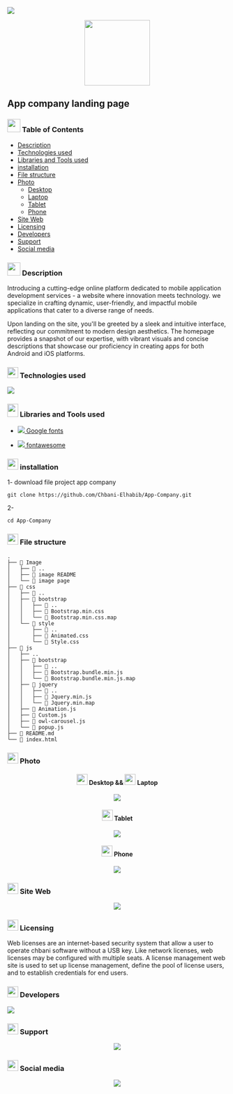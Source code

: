<p align="left">
  <img src="Image/image README/App.png"/>
</p>
<p align="center">
  <img src="Image/image page/logo.png" height="150"/>
</p>
<h2> App company landing page </h2>
<h3><img src="Image/Table.png" height="30" width="30px"/> Table of Contents </h3>

 - [Description](#Description)
 - [Technologies used](#Technologiesused)
 - [Libraries and Tools used](#Libraries)
 - [installation](#installation)
 - [File structure](#filestructure)
 - [Photo](#Photo)
	 - [Desktop](#Desktop)
	 - [Laptop](#Laptop)
	 - [Tablet](#Tablet)
	 - [Phone](#Phone)
 - [Site Web](#SiteWeb)
 - [Licensing](#licensing)
 - [Developers](#developers)
 - [Support](#support)
 - [Social media](#socialmedia)

<h3><img src="Image/Description.png" height="30" width="30px"/> Description </h3>
<p>Introducing a cutting-edge online platform dedicated to mobile application development services - a website where innovation meets technology. we specialize in crafting dynamic, user-friendly, and impactful mobile applications that cater to a diverse range of needs.</p>
<p>Upon landing on the site, you'll be greeted by a sleek and intuitive interface, reflecting our commitment to modern design aesthetics. The homepage provides a snapshot of our expertise, with vibrant visuals and concise descriptions that showcase our proficiency in creating apps for both Android and iOS platforms.</p>
<h3><img src="Image/Technologies.png" height="25" width="25px"/> Technologies used </h3>
<img src="Image/image README/image Technologies.png" />
<h3><img src="Image/Libraries.png" height="30" width="25px"/> Libraries and Tools used </h3>

* <p><img src="Image/image README/Google fonts.png" /><a href="https://fonts.google.com" target="_blank" > Google fonts</a></p>
* <p><img src="Image/image README/fontawesome.png" /><a href="https://fontawesome.com" target="_blank" > fontawesome </a></p>

<h3><img src="Image/installation.png" height="25" width="25px"/> installation </h3>
<p> 1- download file project app company </p>

```
git clone https://github.com/Chbani-Elhabib/App-Company.git
```

<p> 2- </p>

```
cd App-Company
```

<h3><img src="Image/File.png" height="25" width="25px"/> File structure </h3>

```
.
├── 📂 Image
│   ├── 📂 ..
│   ├── 📂 image README
│   └── 📂 image page
├── 📂 css
│   ├── 📂 ..
│   ├── 📂 bootstrap
│   │   ├── 📂 ..
│   │   ├── 📄 Bootstrap.min.css
│   │   └── 📄 Bootstrap.min.css.map
│   └── 📂 style
│       ├── 📂 ..
│       ├── 📄 Animated.css
│       └── 📄 Style.css
├── 📂 js
│   ├── ..
│   ├── 📂 bootstrap
│   │   ├── 📂 ..
│   │   ├── 📄 Bootstrap.bundle.min.js
│   │   └── 📄 Bootstrap.bundle.min.js.map
│   ├── 📂 jquery
│   │   ├── 📂 ..
│   │   ├── 📄 Jquery.min.js
│   │   └── 📄 Jquery.min.map
│   ├── 📄 Animation.js
│   ├── 📄 Custom.js
│   ├── 📄 owl-carousel.js
│   └── 📄 popup.js
├── 📄 README.md
└── 📄 index.html

```

<h3><img src="Image/Photo.png" height="25" width="25px"/> Photo </h3>  

<h4 align="center"><img src="Image/Desktop.png" height="25" width="25px"/> Desktop &&  <img src="Image/Laptop.png" height="25" width="25px"/> Laptop </h4>  
<p align="center">
	<img src="Image/image README/image Desktop.png" />
</p>
<h4 align="center"><img src="Image/Tablet.png" height="25" width="25px"/> Tablet </h4>  
<p align="center">
	<img src="Image/image README/image Tablet.png" />
</p>
<h4 align="center"><img src="Image/Phone.png" height="25" width="25px"/> Phone </h4>  
<p align="center">
	<img src="Image/image README/image Phone.png" />
</p>
<h3><img src="Image/Site Web.png" height="25" width="25px"/> Site Web </h3>
<p align="center">
	<a href="https://www.instagram.com/elhabib_chbani" target="_blank" >
		<img src="Image/click hear.png" />
	</a>
</p>
<h3><img src="Image/Licensing.png" height="25" width="25px"/> Licensing </h3>
<p>Web licenses are an internet-based security system that allow a user to operate chbani software without a USB key. Like network licenses, web licenses may be configured with multiple seats. A license management web site is used to set up license management, define the pool of license users, and to establish credentials for end users.</p>
<h3><img src="Image/Developers.png" height="25" width="25px"/> Developers </h3>
<img src="Image/CHBANI El Habib.png"/>
<h3><img src="Image/Support.png" height="25" width="25px"/> Support </h3>
<p align="center">
	<a href="https://www.instagram.com/elhabib_chbani" target="_blank" >
		<img src="Image/instagram.png" />
	</a>
</p>
<h3><img src="Image/Social media.png" height="25" width="25px"/> Social media </h3>
<p align="center">
	<a href="https://linktr.ee/chbani.elbabib" target="_blank" >
		<img src="Image/Social media lfity.png" />
	</a>
</p>




